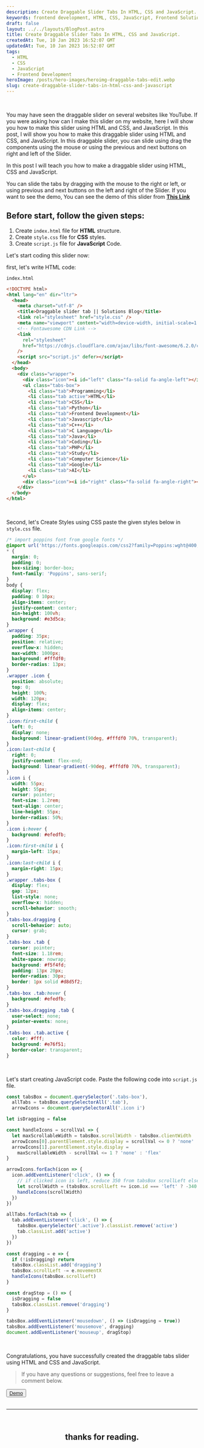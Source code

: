 ```yaml
---
description: Create Draggable Slider Tabs In HTML, CSS and JavaScript. You may have seen the draggable slider on several websites like YouTube. If you were asking how can I make this slider on my website, here I will show you how to make this slider using HTML and CSS, and JavaScript.
keywords: frontend development, HTML, CSS, JavaScript, Frontend Solutions
draft: false
layout: ../../layouts/BlogPost.astro
title: Create Draggable Slider Tabs In HTML, CSS and JavaScript.
createdAt: Tue, 10 Jan 2023 16:52:07 GMT
updatedAt: Tue, 10 Jan 2023 16:52:07 GMT
tags:
  - HTML
  - CSS
  - JavaScript
  - Frontend Development
heroImage: /posts/hero-images/heroimg-draggable-tabs-edit.webp
slug: create-draggable-slider-tabs-in-html-css-and-javascript
---
```


</br>

You may have seen the draggable slider on several websites like YouTube. If you were asking how can I make this slider on my website, here I will show you how to make this slider using HTML and CSS, and JavaScript. In this post, I will show you how to make this draggable slider using HTML and CSS, and JavaScript. In this draggable slider, you can slide using drag the components using the mouse or using the previous and next buttons on right and left of the Slider.

In this post I will teach you how to make a draggable slider using HTML, CSS and JavaScript.

You can slide the tabs by dragging with the mouse to the right or left, or using previous and next buttons on the left and right of the Slider.
If you want to see the demo, You can see the demo of this slider from <a href="/posts/demos/draggable-tabs-slider/demo" class="underline underline-offset-2 hover:text-orange-500 decoration-orange-500" target="_blank">**This Link**</a>

## Before start, follow the given steps:

1. Create `index.html` file for **HTML** structure.
2. Create `style.css` file for **CSS** styles.
3. Create `script.js` file for **JavaScript** Code.

Let's start coding this slider now:

first, let's write HTML code:

`index.html`

```html
<!DOCTYPE html>
<html lang="en" dir="ltr">
  <head>
    <meta charset="utf-8" />
    <title>Draggable slider tab || Solutions Blog</title>
    <link rel="stylesheet" href="style.css" />
    <meta name="viewport" content="width=device-width, initial-scale=1.0" />
    <!-- Fontawesome CDN Link -->
    <link
      rel="stylesheet"
      href="https://cdnjs.cloudflare.com/ajax/libs/font-awesome/6.2.0/css/all.min.css"
    />
    <script src="script.js" defer></script>
  </head>
  <body>
    <div class="wrapper">
      <div class="icon"><i id="left" class="fa-solid fa-angle-left"></i></div>
      <ul class="tabs-box">
        <li class="tab">Programming</li>
        <li class="tab active">HTML</li>
        <li class="tab">CSS</li>
        <li class="tab">Python</li>
        <li class="tab">Frontend Development</li>
        <li class="tab">Javascript</li>
        <li class="tab">C++</li>
        <li class="tab">C Language</li>
        <li class="tab">Java</li>
        <li class="tab">Coding</li>
        <li class="tab">PHP</li>
        <li class="tab">Study</li>
        <li class="tab">Computer Science</li>
        <li class="tab">Google</li>
        <li class="tab">AI</li>
      </ul>
      <div class="icon"><i id="right" class="fa-solid fa-angle-right"></i></div>
    </div>
  </body>
</html>
```

</br>

Second, let's Create Styles using CSS paste the given styles below in `style.css` file.

```css
/* import poppins font from google fonts */
@import url('https://fonts.googleapis.com/css2?family=Poppins:wght@400;500;600&display=swap');
* {
  margin: 0;
  padding: 0;
  box-sizing: border-box;
  font-family: 'Poppins', sans-serif;
}
body {
  display: flex;
  padding: 0 10px;
  align-items: center;
  justify-content: center;
  min-height: 100vh;
  background: #e3d5ca;
}
.wrapper {
  padding: 35px;
  position: relative;
  overflow-x: hidden;
  max-width: 1000px;
  background: #fffdf0;
  border-radius: 13px;
}
.wrapper .icon {
  position: absolute;
  top: 0;
  height: 100%;
  width: 120px;
  display: flex;
  align-items: center;
}
.icon:first-child {
  left: 0;
  display: none;
  background: linear-gradient(90deg, #fffdf0 70%, transparent);
}
.icon:last-child {
  right: 0;
  justify-content: flex-end;
  background: linear-gradient(-90deg, #fffdf0 70%, transparent);
}
.icon i {
  width: 55px;
  height: 55px;
  cursor: pointer;
  font-size: 1.2rem;
  text-align: center;
  line-height: 55px;
  border-radius: 50%;
}
.icon i:hover {
  background: #efedfb;
}
.icon:first-child i {
  margin-left: 15px;
}
.icon:last-child i {
  margin-right: 15px;
}
.wrapper .tabs-box {
  display: flex;
  gap: 12px;
  list-style: none;
  overflow-x: hidden;
  scroll-behavior: smooth;
}
.tabs-box.dragging {
  scroll-behavior: auto;
  cursor: grab;
}
.tabs-box .tab {
  cursor: pointer;
  font-size: 1.18rem;
  white-space: nowrap;
  background: #f5f4fd;
  padding: 13px 20px;
  border-radius: 30px;
  border: 1px solid #d8d5f2;
}
.tabs-box .tab:hover {
  background: #efedfb;
}
.tabs-box.dragging .tab {
  user-select: none;
  pointer-events: none;
}
.tabs-box .tab.active {
  color: #fff;
  background: #e76f51;
  border-color: transparent;
}
```

</br>

Let's start creating JavaScript code. Paste the following code into `script.js` file.

```javascript
const tabsBox = document.querySelector('.tabs-box'),
  allTabs = tabsBox.querySelectorAll('.tab'),
  arrowIcons = document.querySelectorAll('.icon i')

let isDragging = false

const handleIcons = scrollVal => {
  let maxScrollableWidth = tabsBox.scrollWidth - tabsBox.clientWidth
  arrowIcons[0].parentElement.style.display = scrollVal <= 0 ? 'none' : 'flex'
  arrowIcons[1].parentElement.style.display =
    maxScrollableWidth - scrollVal <= 1 ? 'none' : 'flex'
}

arrowIcons.forEach(icon => {
  icon.addEventListener('click', () => {
    // if clicked icon is left, reduce 350 from tabsBox scrollLeft else add
    let scrollWidth = (tabsBox.scrollLeft += icon.id === 'left' ? -340 : 340)
    handleIcons(scrollWidth)
  })
})

allTabs.forEach(tab => {
  tab.addEventListener('click', () => {
    tabsBox.querySelector('.active').classList.remove('active')
    tab.classList.add('active')
  })
})

const dragging = e => {
  if (!isDragging) return
  tabsBox.classList.add('dragging')
  tabsBox.scrollLeft -= e.movementX
  handleIcons(tabsBox.scrollLeft)
}

const dragStop = () => {
  isDragging = false
  tabsBox.classList.remove('dragging')
}

tabsBox.addEventListener('mousedown', () => (isDragging = true))
tabsBox.addEventListener('mousemove', dragging)
document.addEventListener('mouseup', dragStop)
```

</br>

Congratulations, you have successfully created the draggable tabs slider using HTML and CSS and JavaScript.

> If you have any questions or suggestions, feel free to leave a comment below.

<div class="content__item">
    <button class="button button--pandora dark:bg-pink-800">
      <a href="/posts/demos/draggable-tabs-slider/demo" target="_blank">
        <span class="dark:bg-pink-900">Demo</span>
      </a>
    </button>
</div>

<!-- conclusion -->
</br>

---

</br>

## <center> thanks for reading. </center>

</br>
